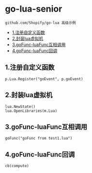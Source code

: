 # go-lua-senior
    github.com/Shopify/go-lua 高级示例
  - [1.注册自定义函数](#1注册自定义函数)
  - [2.封装lua虚拟机](#2封装lua虚拟机)
  - [3.goFunc-luaFunc互相调用](#3gofunc-luafunc互相调用)
  - [4.goFunc-luaFunc回调](#4gofunc-luafunc回调)

## 1.注册自定义函数
    p.Lua.Register("goEvent", p.goEvent)
## 2.封装lua虚拟机
    lua.NewState()
    lua.OpenLibraries(m.Lua)
## 3.goFunc-luaFunc互相调用
    goFunc("goFunc from test1.lua")
## 4.goFunc-luaFunc回调
    cb(compute)